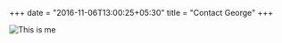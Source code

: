 +++
date = "2016-11-06T13:00:25+05:30"
title = "Contact George"
+++


![This is me][1]




[1]: /img/pic_small.jpeg
